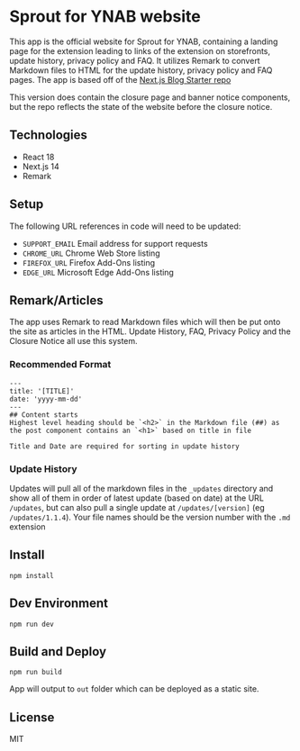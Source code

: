 # Sprout for YNAB website

This app is the official website for Sprout for YNAB, containing a landing page for the extension leading to links of the extension on storefronts, update history, privacy policy and FAQ. It utilizes Remark to convert Markdown files to HTML for the update history, privacy policy and FAQ pages. The app is based off of the [Next.js Blog Starter repo](https://github.com/vercel/next.js/tree/canary/examples/blog-starter)

This version does contain the closure page and banner notice components, but the repo reflects the state of the website before the closure notice.

## Technologies
- React 18
- Next.js 14
- Remark

## Setup
The following URL references in code will need to be updated:
- `SUPPORT_EMAIL` Email address for support requests
- `CHROME_URL` Chrome Web Store listing
- `FIREFOX_URL` Firefox Add-Ons listing
- `EDGE_URL` Microsoft Edge Add-Ons listing

## Remark/Articles
The app uses Remark to read Markdown files which will then be put onto the site as articles in the HTML. Update History, FAQ, Privacy Policy and the Closure Notice all use this system.

### Recommended Format
```
---
title: '[TITLE]'
date: 'yyyy-mm-dd'
---
## Content starts
Highest level heading should be `<h2>` in the Markdown file (##) as the post component contains an `<h1>` based on title in file

Title and Date are required for sorting in update history
```

### Update History
Updates will pull all of the markdown files in the `_updates` directory and show all of them in order of latest update (based on date) at the URL `/updates`, but can also pull a single update at `/updates/[version]` (eg `/updates/1.1.4`). Your file names should be the version number with the `.md` extension

## Install
```
npm install
```
## Dev Environment
```
npm run dev
```
## Build and Deploy
```
npm run build
```
App will output to `out` folder which can be deployed as a static site.

## License
MIT